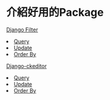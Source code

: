 # 介紹好用的Package





<a href="https://github.com/Eddie02582/Django-tutorial/tree/master/Model/Field">Django Filter</a>
<u1>
    <li><a href=https://github.com/Eddie02582/Django-tutorial/tree/master/Model/QuerySet#2query>Query</a></li>
    <li><a href=https://github.com/Eddie02582/Django-tutorial/tree/master/Model/QuerySet#3update>Update</a></li>
    <li><a href=https://github.com/Eddie02582/Django-tutorial/tree/master/Model/QuerySet#4orderby>Order By</a></li> 
</ul>



<a href="https://github.com/Eddie02582/Django-tutorial/tree/master/Model/Relationships">Django-ckeditor</a>
<u1>
    <li><a href=https://github.com/Eddie02582/Django-tutorial/tree/master/Model/QuerySet#2query>Query</a></li>
    <li><a href=https://github.com/Eddie02582/Django-tutorial/tree/master/Model/QuerySet#3update>Update</a></li>
    <li><a href=https://github.com/Eddie02582/Django-tutorial/tree/master/Model/QuerySet#4orderby>Order By</a></li> 
</ul>




